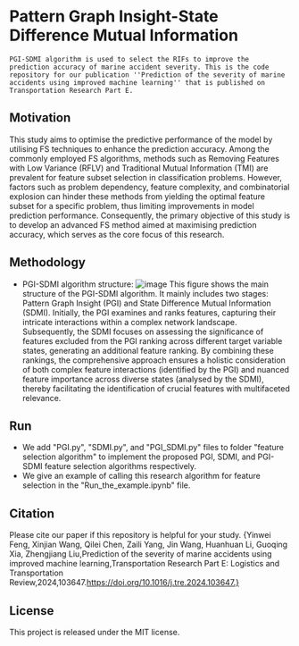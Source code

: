 Pattern Graph Insight-State Difference Mutual Information
=======
``PGI-SDMI algorithm is used to select the RIFs to improve the prediction accuracy of marine accident severity. This is the code repository for our publication ''Prediction of the severity of marine accidents using improved machine learning'' that is published on Transportation Research Part E.``
## Motivation
This study aims to optimise the predictive performance of the model by utilising FS techniques to enhance the prediction accuracy. Among the commonly employed FS algorithms, methods such as Removing Features with Low Variance (RFLV) and Traditional Mutual Information (TMI) are prevalent for feature subset selection in classification problems. However, factors such as problem dependency, feature complexity, and combinatorial explosion can hinder these methods from yielding the optimal feature subset for a specific problem, thus limiting improvements in model prediction performance. Consequently, the primary objective of this study is to develop an advanced FS method aimed at maximising prediction accuracy, which serves as the core focus of this research.
## Methodology
* PGI-SDMI algorithm structure:
![image](https://github.com/FengYinLeo/PGI-SDMI/assets/108978874/3d7d9a94-1fda-49a7-97c8-eff70c003136)
This figure shows the main structure of the PGI-SDMI algorithm. It mainly includes two stages: Pattern Graph Insight (PGI) and State Difference Mutual Information (SDMI). Initially, the PGI examines and ranks features, capturing their intricate interactions within a complex network landscape. Subsequently, the SDMI focuses on assessing the significance of features excluded from the PGI ranking across different target variable states, generating an additional feature ranking. By combining these rankings, the comprehensive approach ensures a holistic consideration of both complex feature interactions (identified by the PGI) and nuanced feature importance across diverse states (analysed by the SDMI), thereby facilitating the identification of crucial features with multifaceted relevance.
## Run
* We add "PGI.py", "SDMI.py", and "PGI_SDMI.py" files to folder "feature selection algorithm" to implement the proposed PGI, SDMI, and PGI-SDMI feature selection algorithms respectively.
* We give an example of calling this research algorithm for feature selection in the "Run_the_example.ipynb" file.
## Citation
Please cite our paper if this repository is helpful for your study.
{Yinwei Feng, Xinjian Wang, Qilei Chen, Zaili Yang, Jin Wang, Huanhuan Li, Guoqing Xia, Zhengjiang Liu,Prediction of the severity of marine accidents using improved machine learning,Transportation Research Part E: Logistics and Transportation Review,2024,103647.https://doi.org/10.1016/j.tre.2024.103647.}
## License
This project is released under the MIT license.
